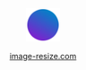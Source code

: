 [<p align="center"><img alt="image-resize-logo" src="./src/images/icon.png" width="60" /></p>](https://image-resize.com)
[<p align="center">image-resize.com</p>](https://image-resize.com)
